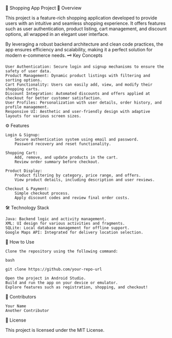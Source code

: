 🛒 Shopping App Project
🚀 Overview

This project is a feature-rich shopping application developed to provide users with an intuitive and seamless shopping experience. It offers features such as user authentication, product listing, cart management, and discount options, all wrapped in an elegant user interface.

By leveraging a robust backend architecture and clean code practices, the app ensures efficiency and scalability, making it a perfect solution for modern e-commerce needs.
🗝️ Key Concepts

    User Authentication: Secure login and signup mechanisms to ensure the safety of user data.
    Product Management: Dynamic product listings with filtering and sorting options.
    Cart Functionality: Users can easily add, view, and modify their shopping carts.
    Discount Integration: Automated discounts and offers applied at checkout for better customer satisfaction.
    User Profiles: Personalization with user details, order history, and profile management.
    Responsive UI: Aesthetic and user-friendly design with adaptive layouts for various screen sizes.

⚙️ Features

    Login & Signup:
        Secure authentication system using email and password.
        Password recovery and reset functionality.

    Shopping Cart:
        Add, remove, and update products in the cart.
        Review order summary before checkout.

    Product Display:
        Product filtering by category, price range, and offers.
        View product details, including description and user reviews.

    Checkout & Payment:
        Simple checkout process.
        Apply discount codes and review final order costs.

🛠️ Technology Stack

    Java: Backend logic and activity management.
    XML: UI design for various activities and fragments.
    SQLite: Local database management for offline support.
    Google Maps API: Integrated for delivery location selection.

📝 How to Use

    Clone the repository using the following command:

    bash

    git clone https://github.com/your-repo-url

    Open the project in Android Studio.
    Build and run the app on your device or emulator.
    Explore features such as registration, shopping, and checkout!

👤 Contributors

    Your Name
    Another Contributor

📄 License

This project is licensed under the MIT License.

